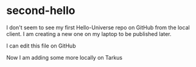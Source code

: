 # second-hello

I don't seem to see my first Hello-Universe repo on GitHub from the local client. I am creating a new one on my laptop to be published later.

I can edit this file on GitHub

Now I am adding some more locally on Tarkus
